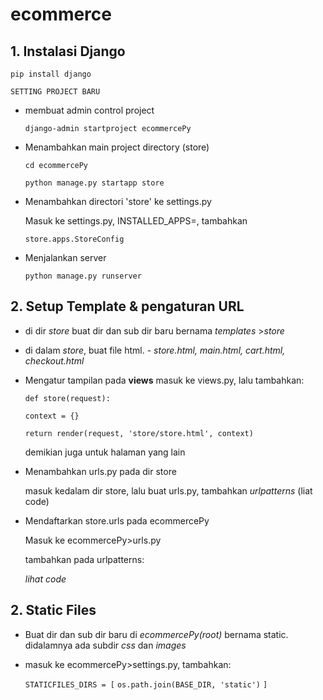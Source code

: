 # ecommerce

**1. Instalasi Django**
   -   
   `pip install django`

    SETTING PROJECT BARU
   - membuat admin control project
   
     `django-admin startproject ecommercePy`

   - Menambahkan main project directory (store)
     
     `cd ecommercePy`
     
     `python manage.py startapp store`
     
   - Menambahkan directori 'store' ke settings.py
     
     Masuk ke settings.py, INSTALLED_APPS=, tambahkan
     
     `store.apps.StoreConfig`
     
   - Menjalankan server
     
     `python manage.py runserver`
     
     
**2. Setup Template & pengaturan URL**
- 
   - di dir _store_ buat dir dan sub dir baru bernama _templates_ >_store_
   - di dalam _store_, buat file html. - _store.html, main.html, cart.html, checkout.html_
   - Mengatur tampilan pada **views**
     masuk ke views.py, lalu tambahkan:
     
     `def store(request):`
     
       `context = {}`
       
       `return render(request, 'store/store.html', context)`
      
      demikian juga untuk halaman yang lain
      
   - Menambahkan urls.py pada dir store
   
     masuk kedalam dir store, lalu buat urls.py, tambahkan _urlpatterns_ (liat code)
     
   - Mendaftarkan store.urls pada ecommercePy
     
     Masuk ke ecommercePy>urls.py
     
     tambahkan pada urlpatterns:
     
     _lihat code_
     
**2. Static Files**
- 
   - Buat dir dan sub dir baru di _ecommercePy(root)_ bernama static. didalamnya ada subdir _css_ dan _images_ 
   - masuk ke ecommercePy>settings.py, tambahkan:
   
     `STATICFILES_DIRS = [`
        `os.path.join(BASE_DIR, 'static')`
       `]`